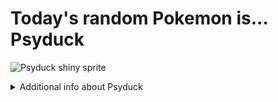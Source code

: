 # Today's random Pokemon is... Psyduck

![Psyduck shiny sprite](https://raw.githubusercontent.com/PokeAPI/sprites/master/sprites/pokemon/shiny/54.png)

<details>
<summary>Additional info about Psyduck</summary>

| srpite type | image |
|------|------|
| back_default | ![Psyduck back_default sprite](https://raw.githubusercontent.com/PokeAPI/sprites/master/sprites/pokemon/back/54.png) |
| back_shiny | ![Psyduck back_shiny sprite](https://raw.githubusercontent.com/PokeAPI/sprites/master/sprites/pokemon/back/shiny/54.png) |
| front_default | ![Psyduck front_default sprite](https://raw.githubusercontent.com/PokeAPI/sprites/master/sprites/pokemon/54.png) | </details>